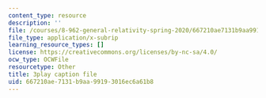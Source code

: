 ```yaml
---
content_type: resource
description: ''
file: /courses/8-962-general-relativity-spring-2020/667210ae7131b9aa99193016ec6a61b8_Oxk2nnuC130.srt
file_type: application/x-subrip
learning_resource_types: []
license: https://creativecommons.org/licenses/by-nc-sa/4.0/
ocw_type: OCWFile
resourcetype: Other
title: 3play caption file
uid: 667210ae-7131-b9aa-9919-3016ec6a61b8
---
```

